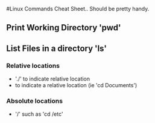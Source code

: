 #Linux Commands Cheat Sheet.. Should be pretty handy.

## Print Working Directory 'pwd'
## List Files in a directory 'ls'
### Relative locations
- './' to indicate relative location
- <space> to indicate a relative location (ie 'cd Documents')
### Absolute locations
- '/' such as 'cd /etc'
